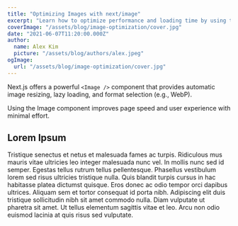 ```yaml
---
title: "Optimizing Images with next/image"
excerpt: "Learn how to optimize performance and loading time by using the built-in Image component provided by Next.js."
coverImage: "/assets/blog/image-optimization/cover.jpg"
date: "2021-06-07T11:20:00.000Z"
author:
  name: Alex Kim
  picture: "/assets/blog/authors/alex.jpeg"
ogImage:
  url: "/assets/blog/image-optimization/cover.jpg"
---
```


Next.js offers a powerful `<Image />` component that provides automatic image resizing, lazy loading, and format selection (e.g., WebP).

Using the Image component improves page speed and user experience with minimal effort.


## Lorem Ipsum

Tristique senectus et netus et malesuada fames ac turpis. Ridiculous mus mauris vitae ultricies leo integer malesuada nunc vel. In mollis nunc sed id semper. Egestas tellus rutrum tellus pellentesque. Phasellus vestibulum lorem sed risus ultricies tristique nulla. Quis blandit turpis cursus in hac habitasse platea dictumst quisque. Eros donec ac odio tempor orci dapibus ultrices. Aliquam sem et tortor consequat id porta nibh. Adipiscing elit duis tristique sollicitudin nibh sit amet commodo nulla. Diam vulputate ut pharetra sit amet. Ut tellus elementum sagittis vitae et leo. Arcu non odio euismod lacinia at quis risus sed vulputate.

